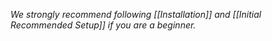 
*We strongly recommend following [[Installation]] and [[Initial Recommended Setup]] if you are a beginner.*

